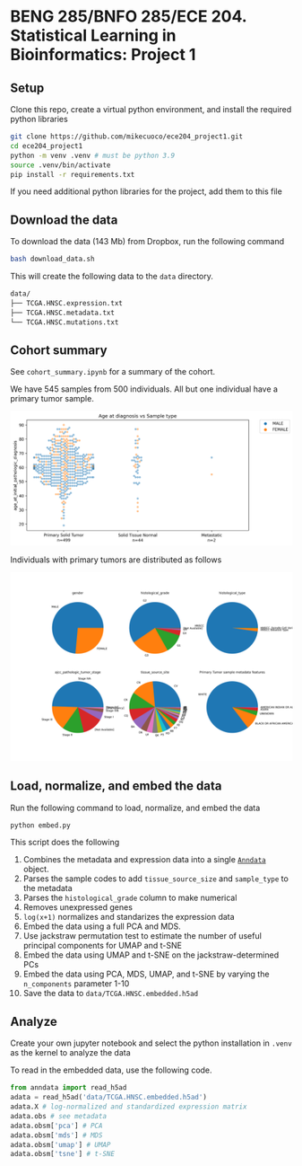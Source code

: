 # BENG 285/BNFO 285/ECE 204. Statistical Learning in Bioinformatics: Project 1

## Setup

Clone this repo, create a virtual python environment, and install the required python libraries

```bash
git clone https://github.com/mikecuoco/ece204_project1.git
cd ece204_project1
python -m venv .venv # must be python 3.9
source .venv/bin/activate
pip install -r requirements.txt
```

If you need additional python libraries for the project, add them to this file

## Download the data

To download the data (143 Mb) from Dropbox, run the following command

```bash
bash download_data.sh
```

This will create the following data to the `data` directory.

```bash
data/
├── TCGA.HNSC.expression.txt
├── TCGA.HNSC.metadata.txt
└── TCGA.HNSC.mutations.txt
```

## Cohort summary

See `cohort_summary.ipynb` for a summary of the cohort.

We have 545 samples from 500 individuals. All but one individual have a primary tumor sample.

![](figures/age_vs_sampletype.png)

Individuals with primary tumors are distributed as follows

![](figures/primary_tumor_summary.png)


## Load, normalize, and embed the data

Run the following command to load, normalize, and embed the data

```bash
python embed.py
```

This script does the following

1. Combines the metadata and expression data into a single [`Anndata`](https://anndata.readthedocs.io/en/latest/index.html) object. 
2. Parses the sample codes to add `tissue_source_size` and `sample_type` to the metadata
3. Parses the `histological_grade` column to make numerical
4. Removes unexpressed genes 
5. `log(x+1)` normalizes and standarizes the expression data
6. Embed the data using a full PCA and MDS.
7. Use jackstraw permutation test to estimate the number of useful principal components for UMAP and t-SNE
8. Embed the data using UMAP and t-SNE on the jackstraw-determined PCs
9. Embed the data using PCA, MDS, UMAP, and t-SNE by varying the `n_components` parameter 1-10
10. Save the data to `data/TCGA.HNSC.embedded.h5ad`

## Analyze

Create your own jupyter notebook and select the python installation in `.venv` as the kernel to analyze the data

To read in the embedded data, use the following code.

```python
from anndata import read_h5ad
adata = read_h5ad('data/TCGA.HNSC.embedded.h5ad')
adata.X # log-normalized and standardized expression matrix
adata.obs # see metadata
adata.obsm['pca'] # PCA
adata.obsm['mds'] # MDS
adata.obsm['umap'] # UMAP
adata.obsm['tsne'] # t-SNE
```

